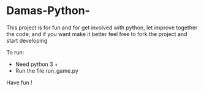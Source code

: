 # Damas-Python-

This project is for fun and for get involved with python, let improve together the code, and if you want make it better feel free to fork the project and start developing 

To run:
 - Need python 3 + 
 - Run the file run_game.py 

Have fun !
